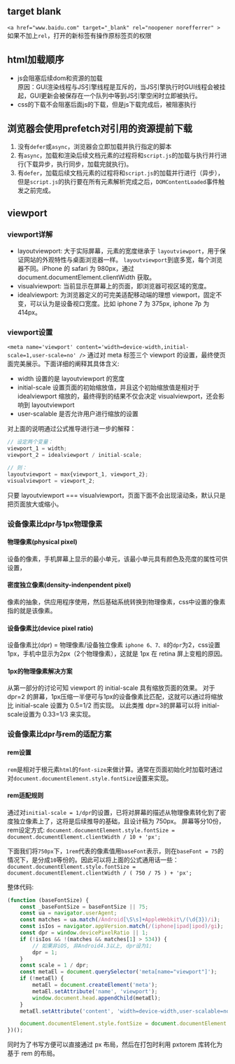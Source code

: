## target blank
```<a href="www.baidu.com" target="_blank" rel="noopener norefferrer" >```  
如果不加上`rel`，打开的新标签有操作原标签页的权限

## html加载顺序
- js会阻塞后续dom和资源的加载  
原因：GUI渲染线程与JS引擎线程是互斥的，当JS引擎执行时GUI线程会被挂起，GUI更新会被保存在一个队列中等到JS引擎空闲时立即被执行。
- css的下载不会阻塞后面js的下载，但是js下载完成后，被阻塞执行

## 浏览器会使用prefetch对引用的资源提前下载
1. 没有`defer`或`async`，浏览器会立即加载并执行指定的脚本
2. 有`async`，加载和渲染后续文档元素的过程将和`script.js`的加载与执行并行进行(下载异步，执行同步，加载完就执行)。
3. 有`defer`，加载后续文档元素的过程将和`script.js`的加载并行进行（异步），但是`script.js`的执行要在所有元素解析完成之后，`DOMContentLoaded`事件触发之前完成。

## viewport
### viewport详解
- layoutviewport: 大于实际屏幕，元素的宽度继承于 `layoutviewport`，用于保证网站的外观特性与桌面浏览器一样。
`layoutviewport`到底多宽，每个浏览器不同。iPhone 的 safari 为 980px，通过 document.documentElement.clientWidth 获取。
- visualviewport: 当前显示在屏幕上的页面，即浏览器可视区域的宽度。
- idealviewport: 为浏览器定义的可完美适配移动端的理想 viewport，固定不变，可以认为是设备视口宽度。比如 iphone 7 为 375px, iphone 7p 为 414px。

### viewport设置
`<meta name='viewport' content='width=device-width,initial-scale=1,user-scale=no' />`
通过对 meta 标签三个 viewport 的设置，最终使页面完美展示。下面详细的阐释其具体含义:
- width 设置的是 layoutviewport 的宽度
- initial-scale 设置页面的初始缩放值，并且这个初始缩放值是相对于 idealviewport 缩放的，最终得到的结果不仅会决定 visualviewport，还会影响到 layoutviewport
- user-scalable 是否允许用户进行缩放的设置

对上面的说明通过公式推导进行进一步的解释：
```javascript
// 设定两个变量：
viewport_1 = width;
viewport_2 = idealviewport / initial-scale;

// 则：
layoutviewport = max{viewport_1, viewport_2};
visualviewport = viewport_2;
```
只要 layoutviewport === visualviewport，页面下面不会出现滚动条，默认只是把页面放大或缩小。

### 设备像素比dpr与1px物理像素
#### 物理像素(physical pixel)
设备的像素，手机屏幕上显示的最小单元，该最小单元具有颜色及亮度的属性可供设置，

#### 密度独立像素(density-indenpendent pixel)
像素的抽象，供应用程序使用，然后基础系统转换到物理像素，css中设置的像素指的就是该像素。

#### 设备像素比(device pixel ratio)
设备像素比(dpr) = 物理像素/设备独立像素
`iphone 6、7、8`的`dpr`为2，css设置1px，手机中显示为2px（2个物理像素），这就是 1px 在 retina 屏上变粗的原因。

#### 1px的物理像素解决方案
从第一部分的讨论可知 viewport 的 initial-scale 具有缩放页面的效果。
对于 dpr=2 的屏幕，1px压缩一半便可与1px的设备像素比匹配，这就可以通过将缩放比 initial-scale 设置为 0.5=1/2 而实现。
以此类推 dpr=3的屏幕可以将 initial-scale设置为 0.33=1/3 来实现。

### 设备像素比dpr与rem的适配方案
#### rem设置
`rem`是相对于根元素`html`的`font-size`来做计算。通常在页面初始化时加载时通过对`document.documentElement.style.fontSize`设置来实现。

#### rem适配规则
通过对`initial-scale = 1/dpr`的设置，已将对屏幕的描述从物理像素转化到了密度独立像素上了，这将是后续推导的基础，且设计稿为 750px。
屏幕等分10份，rem设定方式:
`document.documentElement.style.fontSize = document.documentElement.clientWidth / 10 + 'px';`

下面我们将`750px`下，`1rem`代表的像素值用`baseFont`表示，则在`baseFont = 75`的情况下，是分成`10`等份的。因此可以将上面的公式通用话一些：
`document.documentElement.style.fontSize = document.documentElement.clientWidth / ( 750 / 75 ) + 'px';`

整体代码:
```javascript
(function (baseFontSize) {
    const _baseFontSize = baseFontSize || 75;
    const ua = navigator.userAgent;
    const matches = ua.match(/Android[\S\s]+AppleWebkit\/(\d{3})/i);
    const isIos = navigator.appVersion.match(/(iphone|ipad|ipod)/gi);
    const dpr = window.devicePixelRatio || 1;
    if (!isIos && !(matches && matches[1] > 534)) {
        // 如果非iOS, 非Android4.3以上, dpr设为1;
        dpr = 1;
    }
    const scale = 1 / dpr;
    const metaEl = document.querySelector('meta[name="viewport"]');
    if (!metaEl) {
        metaEl = document.createElement('meta');
        metaEl.setAttribute('name', 'viewport');
        window.document.head.appendChild(metaEl);
    }
    metaEl.setAttribute('content', 'width=device-width,user-scalable=no,initial-scale=' + scale + ',maximum-scale=' + scale + ',minimum-scale=' + scale);

    document.documentElement.style.fontSize = document.documentElement.clientWidth / (750 / _baseFontSize) + 'px';
})();
```
同时为了书写方便可以直接通过 px 布局，然后在打包时利用 pxtorem 库转化为基于 rem 的布局。


